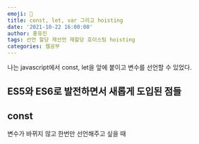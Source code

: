 ```yaml
---
emoji: 🧢
title: const, let, var 그리고 hoisting
date: '2021-10-22 16:00:00'
author: 홍유진
tags: 선언 할당 재선언 재할당 호이스팅 hoisting
categories: 웹공부
---
```


나는 javascript에서 const, let을 앞에 붙이고 변수를 선언할 수 있었다.

## ES5와 ES6로 발전하면서 새롭게 도입된 점들

## const

변수가 바뀌지 않고 한번만 선언해주고 싶을 때
